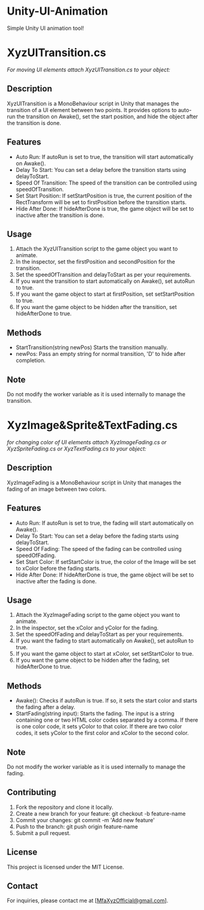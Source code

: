 # Unity-UI-Animation
Simple Unity UI animation tool!

# XyzUITransition.cs 
*For moving UI elements attach XyzUITransition.cs to your object:*
## Description
XyzUITransition is a MonoBehaviour script in Unity that manages the transition of a UI element between two points. It provides options to auto-run the transition on Awake(), set the start position, and hide the object after the transition is done.

## Features
- Auto Run: If autoRun is set to true, the transition will start automatically on Awake().
- Delay To Start: You can set a delay before the transition starts using delayToStart.
- Speed Of Transition: The speed of the transition can be controlled using speedOfTransition.
- Set Start Position: If setStartPosition is true, the current position of the RectTransform will be set to firstPosition before the transition starts.
- Hide After Done: If hideAfterDone is true, the game object will be set to inactive after the transition is done.

## Usage
1. Attach the XyzUITransition script to the game object you want to animate.
2. In the inspector, set the firstPosition and secondPosition for the transition.
3. Set the speedOfTransition and delayToStart as per your requirements.
4. If you want the transition to start automatically on Awake(), set autoRun to true.
5. If you want the game object to start at firstPosition, set setStartPosition to true.
6. If you want the game object to be hidden after the transition, set hideAfterDone to true.

## Methods
- StartTransition(string newPos) Starts the transition manually.
- newPos: Pass an empty string for normal transition, 'D' to hide after completion.

## Note
Do not modify the worker variable as it is used internally to manage the transition.

# XyzImage&Sprite&TextFading.cs
*for changing color of UI elements attach XyzImageFading.cs or XyzSpriteFading.cs or XyzTextFading.cs to your object:*
## Description
XyzImageFading is a MonoBehaviour script in Unity that manages the fading of an image between two colors.

## Features
- Auto Run: If autoRun is set to true, the fading will start automatically on Awake().
- Delay To Start: You can set a delay before the fading starts using delayToStart.
- Speed Of Fading: The speed of the fading can be controlled using speedOfFading.
- Set Start Color: If setStartColor is true, the color of the Image will be set to xColor before the fading starts.
- Hide After Done: If hideAfterDone is true, the game object will be set to inactive after the fading is done.

## Usage
1. Attach the XyzImageFading script to the game object you want to animate.
2. In the inspector, set the xColor and yColor for the fading.
3. Set the speedOfFading and delayToStart as per your requirements.
4. If you want the fading to start automatically on Awake(), set autoRun to true.
5. If you want the game object to start at xColor, set setStartColor to true.
6. If you want the game object to be hidden after the fading, set hideAfterDone to true.

## Methods
- Awake(): Checks if autoRun is true. If so, it sets the start color and starts the fading after a delay.
- StartFading(string input): Starts the fading. The input is a string containing one or two HTML color codes separated by a comma. If there is one color code, it sets yColor to that color. If there are two color codes, it sets yColor to the first color and xColor to the second color.

## Note
Do not modify the worker variable as it is used internally to manage the fading.

## Contributing
1. Fork the repository and clone it locally.
2. Create a new branch for your feature: git checkout -b feature-name
3. Commit your changes: git commit -m 'Add new feature'
4. Push to the branch: git push origin feature-name
5. Submit a pull request.

## License
This project is licensed under the MIT License.

## Contact
For inquiries, please contact me at [MfaXyzOfficial@gmail.com].
